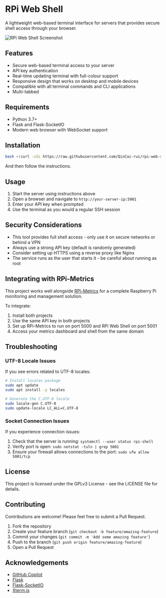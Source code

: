 # RPi Web Shell

A lightweight web-based terminal interface for servers that provides secure shell access through your browser.

![RPi Web Shell Screenshot](https://github.com/user-attachments/assets/7dfa7dba-85f4-45b4-8e2f-a98ca0db98e1)

## Features

- Secure web-based terminal access to your server
- API key authentication
- Real-time updating terminal with full-colour support
- Responsive design that works on desktop and mobile devices
- Compatible with all terminal commands and CLI applications
- Multi-tabbed

## Requirements

- Python 3.7+
- Flask and Flask-SocketIO
- Modern web browser with WebSocket support

## Installation

```bash
bash <(curl -sSL https://raw.githubusercontent.com/QinCai-rui/rpi-web-shell/refs/heads/main/universal-installer.bash)
```

And then follow the instructions.

## Usage

1. Start the server using instructions above
2. Open a browser and navigate to `http://your-server-ip:5001`
3. Enter your API key when prompted
4. Use the terminal as you would a regular SSH session

## Security Considerations

- This tool provides full shell access - only use it on secure networks or behind a VPN
- Always use a strong API key (default is randomly generated)
- Consider setting up HTTPS using a reverse proxy like Nginx
- The service runs as the user that starts it - be careful about running as root

## Integrating with RPi-Metrics

This project works well alongside [RPi-Metrics](https://github.com/QinCai-rui/RPi-Metrics) for a complete Raspberry Pi monitoring and management solution.

To integrate:

1. Install both projects
2. Use the same API key in both projects
3. Set up RPi-Metrics to run on port 5000 and RPi Web Shell on port 5001
4. Access your metrics dashboard and shell from the same domain

## Troubleshooting

### UTF-8 Locale Issues

If you see errors related to UTF-8 locales:

```bash
# Install locales package
sudo apt update
sudo apt install -y locales

# Generate the C.UTF-8 locale
sudo locale-gen C.UTF-8
sudo update-locale LC_ALL=C.UTF-8
```

### Socket Connection Issues

If you experience connection issues:

1. Check that the server is running: `systemctl --user status rpi-shell`
2. Verify port is open: `sudo netstat -tuln | grep 5001`
3. Ensure your firewall allows connections to the port: `sudo ufw allow 5001/tcp`

## License

This project is licensed under the GPLv3 License - see the LICENSE file for details.

## Contributing

Contributions are welcome! Please feel free to submit a Pull Request.

1. Fork the repository
2. Create your feature branch (`git checkout -b feature/amazing-feature`)
3. Commit your changes (`git commit -m 'Add some amazing feature'`)
4. Push to the branch (`git push origin feature/amazing-feature`)
5. Open a Pull Request

## Acknowledgements

- [GitHub Copilot](https://github.com/copilot)
- [Flask](https://flask.palletsprojects.com/)
- [Flask-SocketIO](https://flask-socketio.readthedocs.io/)
- [Xterm.js](https://xtermjs.org/)
